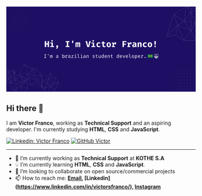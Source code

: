 ![Banner Image](https://github.com/victorsfranco/victorsfranco/blob/main/profile_readme.png)

## Hi there 👋

I am **Victor Franco**, working as **Technical Support** and an aspiring developer. I'm currently studying **HTML**, **CSS** and **JavaScript**.

[![Linkedin: Victor Franco](https://img.shields.io/badge/-Victor%20Franco-blue?style=flat-square&logo=Linkedin&logoColor=white&link=https://linkedin.com/in/victorsfranco)](https://linkedin.com/in/victorsfranco)
[![GitHub Victor](https://img.shields.io/github/followers/victorsfranco?label=follow&style=social)](https://github.com/victorsfranco)

---

- 🔭 I’m currently working as **Technical Support** at **KOTHE S.A**
- 💡 I’m currently learning **HTML**, **CSS** and **JavaScript**.
- 🤝 I’m looking to collaborate on open source/commercial projects
- 📫 How to reach me:
  **[Email](mailto:francovictor.dev@gmail.com), [Linkedin] (https://www.linkedin.com/in/victorsfranco/), [Instagram](https://www.instagram.com/victor.s.franco/)**
